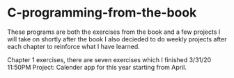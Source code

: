 # C-programming-from-the-book
These programs are both the exercises from the book and a few projects I will take on shortly after the book
I also decieded to do weekly projects after each chapter to reinforce what I have learned.

Chapter 1 exercises, there are seven exercises which I finished 3/31/20 11:50PM Project: Calender app for this year starting from April.


